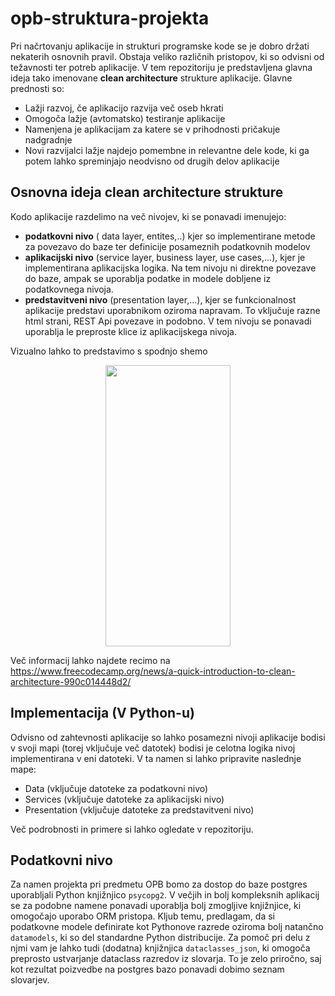 # opb-struktura-projekta
Pri načrtovanju aplikacije in strukturi programske kode se je dobro držati nekaterih osnovnih pravil. Obstaja veliko različnih pristopov, ki so odvisni od težavnosti ter potreb aplikacije. V tem repozitoriju je predstavljena glavna ideja tako imenovane **clean architecture** strukture aplikacije.
Glavne prednosti so:
* Lažji razvoj, če aplikacijo razvija več oseb hkrati
* Omogoča lažje (avtomatsko) testiranje aplikacije
* Namenjena je aplikacijam za katere se v prihodnosti pričakuje nadgradnje
* Novi razvijalci lažje najdejo pomembne in relevantne dele kode, ki ga potem lahko spreminjajo neodvisno od drugih delov aplikacije

  
## Osnovna ideja clean architecture strukture
  
Kodo aplikacije razdelimo na več nivojev, ki se ponavadi imenujejo:
  * **podatkovni nivo** ( data layer, entites,..) kjer so implementirane metode za povezavo do baze ter definicije posameznih podatkovnih modelov
  * **aplikacijski nivo** (service layer, business layer, use cases,...), kjer je implementirana aplikacijska logika. Na tem nivoju ni direktne povezave do baze, ampak se uporablja podatke in modele dobljene iz podatkovnega nivoja.
  *  **predstavitveni nivo** (presentation layer,...), kjer se funkcionalnost aplikacije predstavi uporabnikom oziroma napravam. To vključuje razne html strani, REST Api povezave in podobno. V tem nivoju se ponavadi uporablja le preproste klice iz aplikacijskega nivoja.

Vizualno lahko to predstavimo s spodnjo shemo
<p align="center">
      <img width="200" height="450" src="https://github.com/gasperxy/opb-struktura-projekta/assets/3481918/3a227b87-81b7-41a9-b81c-306a00ab5330">
    </p>

Več informacij lahko najdete recimo na https://www.freecodecamp.org/news/a-quick-introduction-to-clean-architecture-990c014448d2/

## Implementacija (V Python-u)
Odvisno od zahtevnosti aplikacije so lahko posamezni nivoji aplikacije bodisi v svoji mapi (torej vključuje več datotek) bodisi je celotna logika nivoj implementirana v eni datoteki.
V ta namen si lahko pripravite naslednje mape:
* Data (vključuje datoteke za podatkovni nivo)
* Services (vključuje datoteke za aplikacijski nivo)
* Presentation (vključuje datoteke za predstavitveni nivo)

Več podrobnosti in primere si lahko ogledate v repozitoriju.

## Podatkovni nivo

Za namen projekta pri predmetu OPB bomo za dostop do baze postgres uporabljali Python knjižnjico `psycopg2`. V večjih in bolj kompleksnih aplikacij se za podobne namene ponavadi uporablja bolj zmogljive knjižnjice, ki omogočajo uporabo ORM pristopa.
Kljub temu, predlagam, da si podatkovne modele definirate kot Pythonove razrede oziroma bolj natančno `datamodels`, ki so del standardne Python distribucije. Za pomoč pri delu z njmi vam je lahko tudi (dodatna) knjižnjica `dataclasses_json`, ki omogoča preprosto ustvarjanje dataclass razredov iz slovarja. To je zelo priročno, saj kot rezultat poizvedbe na postgres bazo ponavadi dobimo seznam slovarjev.


